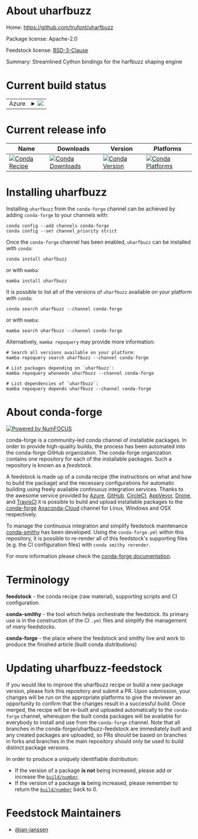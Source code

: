 About uharfbuzz
===============

Home: https://github.com/trufont/uharfbuzz

Package license: Apache-2.0

Feedstock license: [BSD-3-Clause](https://github.com/conda-forge/uharfbuzz-feedstock/blob/main/LICENSE.txt)

Summary: Streamlined Cython bindings for the harfbuzz shaping engine

Current build status
====================


<table>
    
  <tr>
    <td>Azure</td>
    <td>
      <details>
        <summary>
          <a href="https://dev.azure.com/conda-forge/feedstock-builds/_build/latest?definitionId=16949&branchName=main">
            <img src="https://dev.azure.com/conda-forge/feedstock-builds/_apis/build/status/uharfbuzz-feedstock?branchName=main">
          </a>
        </summary>
        <table>
          <thead><tr><th>Variant</th><th>Status</th></tr></thead>
          <tbody><tr>
              <td>linux_64_python3.7.____cpython</td>
              <td>
                <a href="https://dev.azure.com/conda-forge/feedstock-builds/_build/latest?definitionId=16949&branchName=main">
                  <img src="https://dev.azure.com/conda-forge/feedstock-builds/_apis/build/status/uharfbuzz-feedstock?branchName=main&jobName=linux&configuration=linux_64_python3.7.____cpython" alt="variant">
                </a>
              </td>
            </tr><tr>
              <td>linux_64_python3.8.____cpython</td>
              <td>
                <a href="https://dev.azure.com/conda-forge/feedstock-builds/_build/latest?definitionId=16949&branchName=main">
                  <img src="https://dev.azure.com/conda-forge/feedstock-builds/_apis/build/status/uharfbuzz-feedstock?branchName=main&jobName=linux&configuration=linux_64_python3.8.____cpython" alt="variant">
                </a>
              </td>
            </tr><tr>
              <td>linux_64_python3.9.____cpython</td>
              <td>
                <a href="https://dev.azure.com/conda-forge/feedstock-builds/_build/latest?definitionId=16949&branchName=main">
                  <img src="https://dev.azure.com/conda-forge/feedstock-builds/_apis/build/status/uharfbuzz-feedstock?branchName=main&jobName=linux&configuration=linux_64_python3.9.____cpython" alt="variant">
                </a>
              </td>
            </tr><tr>
              <td>win_64_python3.7.____cpython</td>
              <td>
                <a href="https://dev.azure.com/conda-forge/feedstock-builds/_build/latest?definitionId=16949&branchName=main">
                  <img src="https://dev.azure.com/conda-forge/feedstock-builds/_apis/build/status/uharfbuzz-feedstock?branchName=main&jobName=win&configuration=win_64_python3.7.____cpython" alt="variant">
                </a>
              </td>
            </tr><tr>
              <td>win_64_python3.8.____cpython</td>
              <td>
                <a href="https://dev.azure.com/conda-forge/feedstock-builds/_build/latest?definitionId=16949&branchName=main">
                  <img src="https://dev.azure.com/conda-forge/feedstock-builds/_apis/build/status/uharfbuzz-feedstock?branchName=main&jobName=win&configuration=win_64_python3.8.____cpython" alt="variant">
                </a>
              </td>
            </tr><tr>
              <td>win_64_python3.9.____cpython</td>
              <td>
                <a href="https://dev.azure.com/conda-forge/feedstock-builds/_build/latest?definitionId=16949&branchName=main">
                  <img src="https://dev.azure.com/conda-forge/feedstock-builds/_apis/build/status/uharfbuzz-feedstock?branchName=main&jobName=win&configuration=win_64_python3.9.____cpython" alt="variant">
                </a>
              </td>
            </tr>
          </tbody>
        </table>
      </details>
    </td>
  </tr>
</table>

Current release info
====================

| Name | Downloads | Version | Platforms |
| --- | --- | --- | --- |
| [![Conda Recipe](https://img.shields.io/badge/recipe-uharfbuzz-green.svg)](https://anaconda.org/conda-forge/uharfbuzz) | [![Conda Downloads](https://img.shields.io/conda/dn/conda-forge/uharfbuzz.svg)](https://anaconda.org/conda-forge/uharfbuzz) | [![Conda Version](https://img.shields.io/conda/vn/conda-forge/uharfbuzz.svg)](https://anaconda.org/conda-forge/uharfbuzz) | [![Conda Platforms](https://img.shields.io/conda/pn/conda-forge/uharfbuzz.svg)](https://anaconda.org/conda-forge/uharfbuzz) |

Installing uharfbuzz
====================

Installing `uharfbuzz` from the `conda-forge` channel can be achieved by adding `conda-forge` to your channels with:

```
conda config --add channels conda-forge
conda config --set channel_priority strict
```

Once the `conda-forge` channel has been enabled, `uharfbuzz` can be installed with `conda`:

```
conda install uharfbuzz
```

or with `mamba`:

```
mamba install uharfbuzz
```

It is possible to list all of the versions of `uharfbuzz` available on your platform with `conda`:

```
conda search uharfbuzz --channel conda-forge
```

or with `mamba`:

```
mamba search uharfbuzz --channel conda-forge
```

Alternatively, `mamba repoquery` may provide more information:

```
# Search all versions available on your platform:
mamba repoquery search uharfbuzz --channel conda-forge

# List packages depending on `uharfbuzz`:
mamba repoquery whoneeds uharfbuzz --channel conda-forge

# List dependencies of `uharfbuzz`:
mamba repoquery depends uharfbuzz --channel conda-forge
```


About conda-forge
=================

[![Powered by
NumFOCUS](https://img.shields.io/badge/powered%20by-NumFOCUS-orange.svg?style=flat&colorA=E1523D&colorB=007D8A)](https://numfocus.org)

conda-forge is a community-led conda channel of installable packages.
In order to provide high-quality builds, the process has been automated into the
conda-forge GitHub organization. The conda-forge organization contains one repository
for each of the installable packages. Such a repository is known as a *feedstock*.

A feedstock is made up of a conda recipe (the instructions on what and how to build
the package) and the necessary configurations for automatic building using freely
available continuous integration services. Thanks to the awesome service provided by
[Azure](https://azure.microsoft.com/en-us/services/devops/), [GitHub](https://github.com/),
[CircleCI](https://circleci.com/), [AppVeyor](https://www.appveyor.com/),
[Drone](https://cloud.drone.io/welcome), and [TravisCI](https://travis-ci.com/)
it is possible to build and upload installable packages to the
[conda-forge](https://anaconda.org/conda-forge) [Anaconda-Cloud](https://anaconda.org/)
channel for Linux, Windows and OSX respectively.

To manage the continuous integration and simplify feedstock maintenance
[conda-smithy](https://github.com/conda-forge/conda-smithy) has been developed.
Using the ``conda-forge.yml`` within this repository, it is possible to re-render all of
this feedstock's supporting files (e.g. the CI configuration files) with ``conda smithy rerender``.

For more information please check the [conda-forge documentation](https://conda-forge.org/docs/).

Terminology
===========

**feedstock** - the conda recipe (raw material), supporting scripts and CI configuration.

**conda-smithy** - the tool which helps orchestrate the feedstock.
                   Its primary use is in the construction of the CI ``.yml`` files
                   and simplify the management of *many* feedstocks.

**conda-forge** - the place where the feedstock and smithy live and work to
                  produce the finished article (built conda distributions)


Updating uharfbuzz-feedstock
============================

If you would like to improve the uharfbuzz recipe or build a new
package version, please fork this repository and submit a PR. Upon submission,
your changes will be run on the appropriate platforms to give the reviewer an
opportunity to confirm that the changes result in a successful build. Once
merged, the recipe will be re-built and uploaded automatically to the
`conda-forge` channel, whereupon the built conda packages will be available for
everybody to install and use from the `conda-forge` channel.
Note that all branches in the conda-forge/uharfbuzz-feedstock are
immediately built and any created packages are uploaded, so PRs should be based
on branches in forks and branches in the main repository should only be used to
build distinct package versions.

In order to produce a uniquely identifiable distribution:
 * If the version of a package **is not** being increased, please add or increase
   the [``build/number``](https://docs.conda.io/projects/conda-build/en/latest/resources/define-metadata.html#build-number-and-string).
 * If the version of a package **is** being increased, please remember to return
   the [``build/number``](https://docs.conda.io/projects/conda-build/en/latest/resources/define-metadata.html#build-number-and-string)
   back to 0.

Feedstock Maintainers
=====================

* [@jan-janssen](https://github.com/jan-janssen/)

